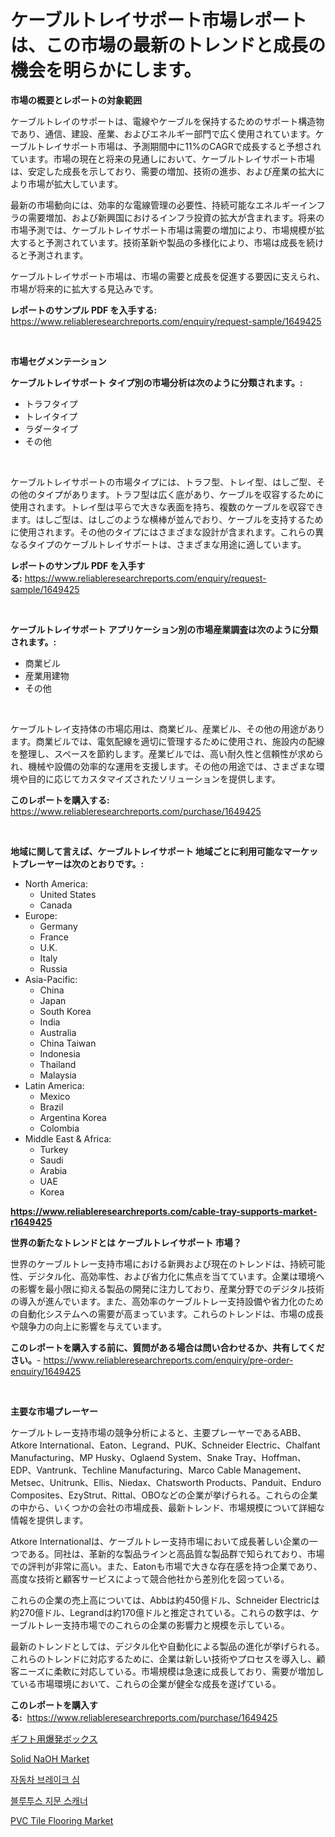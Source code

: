 <p><h1>ケーブルトレイサポート市場レポートは、この市場の最新のトレンドと成長の機会を明らかにします。</h1></p><p><strong>市場の概要とレポートの対象範囲</strong></p>
<p><p>ケーブルトレイのサポートは、電線やケーブルを保持するためのサポート構造物であり、通信、建設、産業、およびエネルギー部門で広く使用されています。ケーブルトレイサポート市場は、予測期間中に11%のCAGRで成長すると予想されています。市場の現在と将来の見通しにおいて、ケーブルトレイサポート市場は、安定した成長を示しており、需要の増加、技術の進歩、および産業の拡大により市場が拡大しています。</p><p>最新の市場動向には、効率的な電線管理の必要性、持続可能なエネルギーインフラの需要増加、および新興国におけるインフラ投資の拡大が含まれます。将来の市場予測では、ケーブルトレイサポート市場は需要の増加により、市場規模が拡大すると予測されています。技術革新や製品の多様化により、市場は成長を続けると予測されます。</p><p>ケーブルトレイサポート市場は、市場の需要と成長を促進する要因に支えられ、市場が将来的に拡大する見込みです。</p></p>
<p><strong>レポートのサンプル PDF を入手する:</strong> <a href="https://www.reliableresearchreports.com/enquiry/request-sample/1649425">https://www.reliableresearchreports.com/enquiry/request-sample/1649425</a></p>
<p>&nbsp;</p>
<p><strong>市場セグメンテーション</strong></p>
<p><strong>ケーブルトレイサポート タイプ別の市場分析は次のように分類されます。:</strong></p>
<p><ul><li>トラフタイプ</li><li>トレイタイプ</li><li>ラダータイプ</li><li>その他</li></ul></p>
<p>&nbsp;</p>
<p><p>ケーブルトレイサポートの市場タイプには、トラフ型、トレイ型、はしご型、その他のタイプがあります。トラフ型は広く底があり、ケーブルを収容するために使用されます。トレイ型は平らで大きな表面を持ち、複数のケーブルを収容できます。はしご型は、はしごのような横棒が並んでおり、ケーブルを支持するために使用されます。その他のタイプにはさまざまな設計が含まれます。これらの異なるタイプのケーブルトレイサポートは、さまざまな用途に適しています。</p></p>
<p><strong>レポートのサンプル PDF を入手する:</strong>&nbsp;<a href="https://www.reliableresearchreports.com/enquiry/request-sample/1649425">https://www.reliableresearchreports.com/enquiry/request-sample/1649425</a></p>
<p>&nbsp;</p>
<p><strong> ケーブルトレイサポート アプリケーション別の市場産業調査は次のように分類されます。:</strong></p>
<p><ul><li>商業ビル</li><li>産業用建物</li><li>その他</li></ul></p>
<p>&nbsp;</p>
<p><p>ケーブルトレイ支持体の市場応用は、商業ビル、産業ビル、その他の用途があります。商業ビルでは、電気配線を適切に管理するために使用され、施設内の配線を整理し、スペースを節約します。産業ビルでは、高い耐久性と信頼性が求められ、機械や設備の効率的な運用を支援します。その他の用途では、さまざまな環境や目的に応じてカスタマイズされたソリューションを提供します。</p></p>
<p><strong>このレポートを購入する:</strong>&nbsp; <a href="https://www.reliableresearchreports.com/purchase/1649425">https://www.reliableresearchreports.com/purchase/1649425</a></p>
<p>&nbsp;</p>
<p><strong>地域に関して言えば、ケーブルトレイサポート 地域ごとに利用可能なマーケットプレーヤーは次のとおりです。:</strong></p>
<p><ul>
    <li>
        North America:
        <ul>
            <li>United States</li>
            <li>Canada</li>
        </ul>
    </li>
    <li>
        Europe:
        <ul>
            <li>Germany</li>
            <li>France</li>
            <li>U.K.</li>
            <li>Italy</li>
            <li>Russia</li>
        </ul>
    </li>
    <li>
        Asia-Pacific:
        <ul>
            <li>China</li>
            <li>Japan</li>
            <li>South Korea</li>
            <li>India</li>
            <li>Australia</li>
            <li>China Taiwan</li>
            <li>Indonesia</li>
            <li>Thailand</li>
            <li>Malaysia</li>
        </ul>
    </li>
    <li>
        Latin America:
        <ul>
            <li>Mexico</li>
            <li>Brazil</li>
            <li>Argentina Korea</li>
            <li>Colombia</li>
        </ul>
    </li>
    <li>
        Middle East & Africa:
        <ul>
            <li>Turkey</li>
            <li>Saudi</li>
            <li>Arabia</li>
            <li>UAE</li>
            <li>Korea</li>
        </ul>
    </li>
    </ul></p>
<p><strong><a href="https://www.reliableresearchreports.com/cable-tray-supports-market-r1649425">https://www.reliableresearchreports.com/cable-tray-supports-market-r1649425</a></strong>&nbsp;</p>
<p><strong>世界の新たなトレンドとは ケーブルトレイサポート 市場？</strong></p>
<p><p>世界のケーブルトレー支持市場における新興および現在のトレンドは、持続可能性、デジタル化、高効率性、および省力化に焦点を当てています。企業は環境への影響を最小限に抑える製品の開発に注力しており、産業分野でのデジタル技術の導入が進んでいます。また、高効率のケーブルトレー支持設備や省力化のための自動化システムへの需要が高まっています。これらのトレンドは、市場の成長や競争力の向上に影響を与えています。</p></p>
<p><strong>このレポートを購入する前に、質問がある場合は問い合わせるか、共有してください。</strong>- <a href="https://www.reliableresearchreports.com/enquiry/pre-order-enquiry/1649425">https://www.reliableresearchreports.com/enquiry/pre-order-enquiry/1649425</a></p>
<p>&nbsp;</p>
<p><strong>主要な市場プレーヤー</strong></p>
<p><p>ケーブルトレー支持市場の競争分析によると、主要プレーヤーであるABB、Atkore International、Eaton、Legrand、PUK、Schneider Electric、Chalfant Manufacturing、MP Husky、Oglaend System、Snake Tray、Hoffman、EDP、Vantrunk、Techline Manufacturing、Marco Cable Management、Metsec、Unitrunk、Ellis、Niedax、Chatsworth Products、Panduit、Enduro Composites、EzyStrut、Rittal、OBOなどの企業が挙げられる。これらの企業の中から、いくつかの会社の市場成長、最新トレンド、市場規模について詳細な情報を提供します。</p><p>Atkore Internationalは、ケーブルトレー支持市場において成長著しい企業の一つである。同社は、革新的な製品ラインと高品質な製品群で知られており、市場での評判が非常に高い。また、Eatonも市場で大きな存在感を持つ企業であり、高度な技術と顧客サービスによって競合他社から差別化を図っている。</p><p>これらの企業の売上高については、Abbは約450億ドル、Schneider Electricは約270億ドル、Legrandは約170億ドルと推定されている。これらの数字は、ケーブルトレー支持市場でのこれらの企業の影響力と規模を示している。</p><p>最新のトレンドとしては、デジタル化や自動化による製品の進化が挙げられる。これらのトレンドに対応するために、企業は新しい技術やプロセスを導入し、顧客ニーズに柔軟に対応している。市場規模は急速に成長しており、需要が増加している市場環境において、これらの企業が健全な成長を遂げている。</p></p>
<p><strong>このレポートを購入する:</strong>&nbsp;&nbsp;<a href="https://www.reliableresearchreports.com/purchase/1649425">https://www.reliableresearchreports.com/purchase/1649425</a></p>
<p><p><a href="https://github.com/cnnriuez22368/Market-Research-Report-List-1/blob/main/832738828573.md">ギフト用爆発ボックス</a></p><p><a href="https://issuu.com/reportprime-2/docs/solid-naoh-market-size-2030.pptx">Solid NaOH Market</a></p><p><a href="https://github.com/vs10l4sfg5c/Market-Research-Report-List-1/blob/main/805915726099.md">자동차 브레이크 심</a></p><p><a href="https://medium.com/@simeonbode1/%EB%B8%94%EB%A3%A8%ED%88%AC%EC%8A%A4-%EC%A7%80%EB%AC%B8-%EC%8A%A4%EC%BA%90%EB%84%88-%EC%8B%9C%EC%9E%A5-%EC%8B%9C%EC%9E%A5-%EC%A0%90%EC%9C%A0%EC%9C%A8-%EC%8B%9C%EC%9E%A5-%EB%8F%99%ED%96%A5-%EB%B0%8F-%EB%AF%B8%EB%9E%98-%EC%84%B1%EC%9E%A5%EC%9D%84-%ED%83%90%EC%83%89%ED%95%98%EB%8B%A4-866d75ea1415">블루투스 지문 스캐너</a></p><p><a href="https://issuu.com/reportprime-2/docs/pvc-tile-flooring-market-size-2030.pptx">PVC Tile Flooring Market</a></p></p>